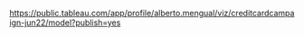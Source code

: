 https://public.tableau.com/app/profile/alberto.mengual/viz/creditcardcampaign-jun22/model?publish=yes
